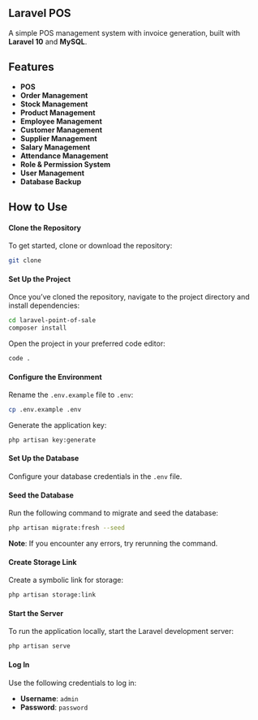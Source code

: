 ## Laravel POS

A simple POS management system with invoice generation, built with **Laravel 10** and **MySQL**.

## Features

-   **POS**
-   **Order Management**
-   **Stock Management**
-   **Product Management**
-   **Employee Management**
-   **Customer Management**
-   **Supplier Management**
-   **Salary Management**
-   **Attendance Management**
-   **Role & Permission System**
-   **User Management**
-   **Database Backup**

## How to Use

#### Clone the Repository

To get started, clone or download the repository:

```bash
git clone
```

#### Set Up the Project

Once you’ve cloned the repository, navigate to the project directory and install dependencies:

```bash
cd laravel-point-of-sale
composer install
```

Open the project in your preferred code editor:

```bash
code .
```

#### Configure the Environment

Rename the `.env.example` file to `.env`:

```bash
cp .env.example .env
```

Generate the application key:

```bash
php artisan key:generate
```

#### Set Up the Database

Configure your database credentials in the `.env` file.

#### Seed the Database

Run the following command to migrate and seed the database:

```bash
php artisan migrate:fresh --seed
```

**Note**: If you encounter any errors, try rerunning the command.

#### Create Storage Link

Create a symbolic link for storage:

```bash
php artisan storage:link
```

#### Start the Server

To run the application locally, start the Laravel development server:

```bash
php artisan serve
```

#### Log In

Use the following credentials to log in:

-   **Username**: `admin`
-   **Password**: `password`
